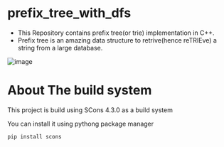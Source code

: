 # prefix_tree_with_dfs
- This Repository contains prefix tree(or trie) implementation in C++.
- Prefix tree is an amazing data structure to retrive(hence reTRIEve) a string from a large database.

![image](https://user-images.githubusercontent.com/63631162/163671584-3a99c4cb-44b0-4ce4-8519-79b5e7c9c82e.png)

# About The build system

This project is build using SCons 4.3.0 as a build system

You can install it using pythong package manager

```zsh
pip install scons
```
